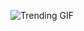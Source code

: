 ![Trending GIF](https://media1.giphy.com/media/v1.Y2lkPThiYjIxNzcyejhnZTRkZzNmbGxrbndlYjQ4eHRsZWIwcjRtNGU4cnZtZDY5aG5nNiZlcD12MV9naWZzX3NlYXJjaCZjdD1n/rplvK3z0IzLqBxVJWk/giphy.gif)
